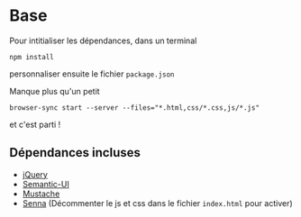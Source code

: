 # Base

Pour intitialiser les dépendances, dans un terminal 

```
npm install
```

personnaliser ensuite le fichier `package.json`

Manque plus qu'un petit
```
browser-sync start --server --files="*.html,css/*.css,js/*.js"
```
et c'est parti !

## Dépendances incluses

- [jQuery](http://api.jquery.com/)
- [Semantic-UI](http://semantic-ui.com/)
- [Mustache](https://github.com/janl/mustache.js/)
- [Senna](http://sennajs.com/docs/) (Décommenter le js et css dans le fichier `index.html` pour activer)